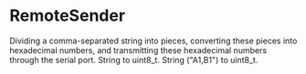 # RemoteSender
Dividing a comma-separated string into pieces, converting these pieces into hexadecimal numbers, and transmitting these hexadecimal numbers through the serial port.  String to uint8_t.   String ("A1,B1") to uint8_t.
